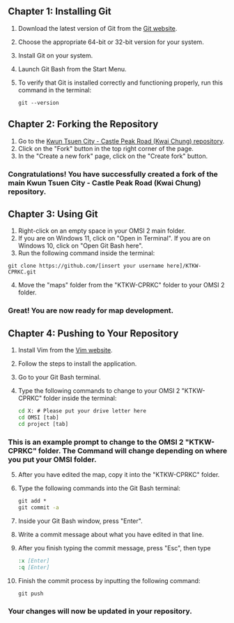 ## Chapter 1: Installing Git

1. Download the latest version of Git from the [Git website](https://git-scm.com/downloads).
2. Choose the appropriate 64-bit or 32-bit version for your system.
3. Install Git on your system.
4. Launch Git Bash from the Start Menu.
5. To verify that Git is installed correctly and functioning properly, run this command in the terminal:

   ``` git
   git --version
   ```

## Chapter 2: Forking the Repository

1. Go to the [Kwun Tsuen City - Castle Peak Road (Kwai Chung) repository](https://github.com/FreeHK-Lunity/KTKW-CPRKC).
2. Click on the "Fork" button in the top right corner of the page.
3. In the "Create a new fork" page, click on the "Create fork" button.

### Congratulations! You have successfully created a fork of the main Kwun Tsuen City - Castle Peak Road (Kwai Chung) repository.

## Chapter 3: Using Git

1. Right-click on an empty space in your OMSI 2 main folder.
2. If you are on Windows 11, click on "Open in Terminal". If you are on Windows 10, click on "Open Git Bash here".
3. Run the following command inside the terminal:

``` git
git clone https://github.com/[insert your username here]/KTKW-CPRKC.git
```

4. Move the "maps" folder from the "KTKW-CPRKC" folder to your OMSI 2 folder.

### Great! You are now ready for map development.

## Chapter 4: Pushing to Your Repository

1. Install Vim from the [Vim website](https://www.vim.org/download.php).
2. Follow the steps to install the application.
3. Go to your Git Bash terminal.
4. Type the following commands to change to your OMSI 2 "KTKW-CPRKC" folder inside the terminal:

   ``` cmd
   cd X: # Please put your drive letter here
   cd OMSI [tab]
   cd project [tab]
   ```
### This is an example prompt to change to the OMSI 2 "KTKW-CPRKC" folder. The Command will change depending on where you put your OMSI folder.
5. After you have edited the map, copy it into the "KTKW-CPRKC" folder.
6. Type the following commands into the Git Bash terminal:

   ``` cmd
   git add *
   git commit -a
   ```

7. Inside your Git Bash window, press "Enter".
8. Write a commit message about what you have edited in that line.
9. After you finish typing the commit message, press "Esc", then type

    ``` cmd
    :x [Enter]  
    :q [Enter]
    ```

10. Finish the commit process by inputting the following command:
    ``` cmd
    git push
    ```

### Your changes will now be updated in your repository.
